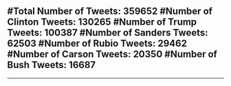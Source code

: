 #Total Number of Tweets: 359652 
#Number of Clinton Tweets: 130265
#Number of Trump Tweets: 100387
#Number of Sanders Tweets: 62503
#Number of Rubio Tweets: 29462
#Number of Carson Tweets: 20350
#Number of Bush Tweets: 16687
---
---
